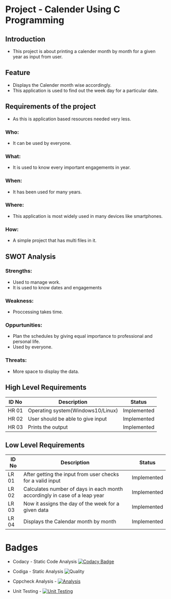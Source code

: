 # Project - Calender Using C Programming
## Introduction
* This project is about printing a calender month by month for a given year as input from user.
## Feature
* Displays the Calender month wise accordingly.
* This application is used to find out the week day for a particular date.
## Requirements of the project
* As this is application based resources needed very less.
### Who:
* It can be used by everyone.
### What:
* It is used to know every important engagements in year.
### When:
* It has been used for many years.
### Where:
* This application is most widely used in many devices like smartphones.
### How:
* A simple project that has multi files in it.
## SWOT Analysis
### Strengths:
* Used to manage work.
* It is used to know dates and engagements
### Weakness:
* Proccessing takes time.
### Oppurtunities:
* Plan the schedules by giving equal importance to professional and personal life.
* Used by everyone.
### Threats:
* More space to display the data.
## High Level Requirements
| ID No | Description | Status|
| ----- | ----------- | ------|
| HR 01 | Operating system(Windows10/Linux) | Implemented |
| HR 02 | User should be able to give input	 | Implemented |
| HR 03 | Prints the output	 | Implemented |

## Low Level Requirements
| ID No | Description | Status|
| ----- | ----------- | ------|
| LR 01 | After getting the input from user checks for a valid input | Implemented |
| LR 02 | Calculates number of days in each month accordingly in case of a leap year	 | Implemented |
| LR 03 | Now it assigns the day of the week for a given data	 | Implemented |
| LR 04 | Displays the Calendar month by month	 | Implemented |

# Badges
* Codacy - Static Code Analysis [![Codacy Badge](https://app.codacy.com/project/badge/Grade/3d073c9283e24a7b8dd579b22026a356)](https://www.codacy.com/gh/Akansha-nageshwar/M1_Module/dashboard?utm_source=github.com&amp;utm_medium=referral&amp;utm_content=Akansha-nageshwar/M1_Module&amp;utm_campaign=Badge_Grade)
* Codiga - Static Analysis ![Quality](https://api.codiga.io/project/32181/status/svg)

* Cppcheck Analysis - [![Analysis](https://github.com/Akansha-nageshwar/M1_Module/actions/workflows/c-cpp.yml/badge.svg)](https://github.com/Akansha-nageshwar/M1_Module/actions/workflows/c-cpp.yml)
* Unit Testing - [![Unit Testing](https://github.com/Akansha-nageshwar/M1_Module/actions/workflows/unit-test.yml/badge.svg)](https://github.com/Akansha-nageshwar/M1_Module/actions/workflows/unit-test.yml)
